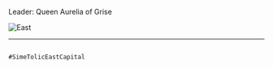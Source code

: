 ---
---

Leader: Queen Aurelia of Grise



![East](../Attachments/East.png)


***

```query

#SimeTolicEastCapital 

```